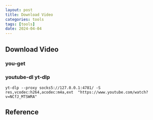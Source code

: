 ```yaml
---
layout: post
title: Download Video
categories: tools
tags: [tools]
date: 2024-04-04
---
```


## Download Video

### you-get

### youtube-dl yt-dlp

    yt-dlp --proxy socks5://127.0.0.1:4781/ -S res,vcodec:h264,acodec:m4a,ext  "https://www.youtube.com/watch?v=NCfJ_MTSWRA"


## Reference
